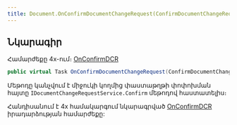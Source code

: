 ```yaml
---
title: Document.OnConfirmDocumentChangeRequest(ConfirmDocumentChangeRequestEventArgs) մեթոդ
---
```


## Նկարագիր

Համարժեքը 4x-ում։ [OnConfirmDCR](https://armsoft.github.io/as4x-docs/HTM/ProgrGuide/ScriptProcs/OnConfirmDCR.html)

```c#
public virtual Task OnConfirmDocumentChangeRequest(ConfirmDocumentChangeRequestEventArgs args)
```

Մեթոդը կանչվում է միջուկի կողմից փաստաթղթի փոփոխման հայտը `IDocumentChangeRequestService.Confirm` մեթոդով հաստատելիս։

Հանդիսանում է 4x համակարգում նկարագրված [OnConfirmDCR](https://armsoft.github.io/as4x-docs/HTM/ProgrGuide/ScriptProcs/OnConfirmDCR.html) իրադարձության համարժեքը:

